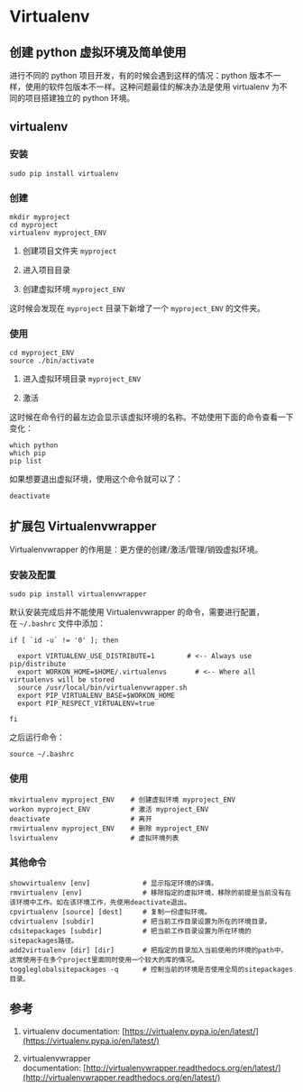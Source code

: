 # Virtualenv

## 创建 python 虚拟环境及简单使用

进行不同的 python 项目开发，有的时候会遇到这样的情况：python 版本不一样，使用的软件包版本不一样。这种问题最佳的解决办法是使用 virtualenv 为不同的项目搭建独立的 python 环境。

## virtualenv

### 安装
    
    sudo pip install virtualenv
    

### 创建
    
    mkdir myproject
    cd myproject
    virtualenv myproject_ENV
    

  1. 创建项目文件夹 `myproject`

  2. 进入项目目录

  3. 创建虚拟环境 `myproject_ENV`

这时候会发现在 `myproject` 目录下新增了一个 `myproject_ENV` 的文件夹。

### 使用
    
    cd myproject_ENV
    source ./bin/activate
    

  1. 进入虚拟环境目录 `myproject_ENV`

  2. 激活

这时候在命令行的最左边会显示该虚拟环境的名称。不妨使用下面的命令查看一下变化：
    
    which python
    which pip
    pip list
    

如果想要退出虚拟环境，使用这个命令就可以了：
    
    deactivate
    

## 扩展包 Virtualenvwrapper

Virtualenvwrapper 的作用是：更方便的创建/激活/管理/销毁虚拟环境。

### 安装及配置
    
    sudo pip install virtualenvwrapper
    

默认安装完成后并不能使用 Virtualenvwrapper 的命令，需要进行配置，在 `~/.bashrc` 文件中添加：
    
    if [ `id -u` != '0' ]; then
    
      export VIRTUALENV_USE_DISTRIBUTE=1        # <-- Always use pip/distribute
      export WORKON_HOME=$HOME/.virtualenvs       # <-- Where all virtualenvs will be stored
      source /usr/local/bin/virtualenvwrapper.sh
      export PIP_VIRTUALENV_BASE=$WORKON_HOME
      export PIP_RESPECT_VIRTUALENV=true
    
    fi
    

之后运行命令：
    
    source ~/.bashrc
    

### 使用
    
    mkvirtualenv myproject_ENV    # 创建虚拟环境 myproject_ENV
    workon myproject_ENV          # 激活 myproject_ENV
    deactivate                    # 离开
    rmvirtualenv myproject_ENV    # 删除 myproject_ENV
    lsvirtualenv                  # 虚拟环境列表
    

### 其他命令
    
    showvirtualenv [env]             # 显示指定环境的详情。
    rmvirtualenv [env]               # 移除指定的虚拟环境，移除的前提是当前没有在该环境中工作。如在该环境工作，先使用deactivate退出。
    cpvirtualenv [source] [dest]     # 复制一份虚拟环境。
    cdvirtualenv [subdir]            # 把当前工作目录设置为所在的环境目录。
    cdsitepackages [subdir]          # 把当前工作目录设置为所在环境的sitepackages路径。
    add2virtualenv [dir] [dir]       # 把指定的目录加入当前使用的环境的path中，这常使用于在多个project里面同时使用一个较大的库的情况。
    toggleglobalsitepackages -q      # 控制当前的环境是否使用全局的sitepackages目录。
    

## 参考

  1. virtualenv documentation: [https://virtualenv.pypa.io/en/latest/](https://virtualenv.pypa.io/en/latest/)

  2. virtualenvwrapper documentation: [http://virtualenvwrapper.readthedocs.org/en/latest/](http://virtualenvwrapper.readthedocs.org/en/latest/)
